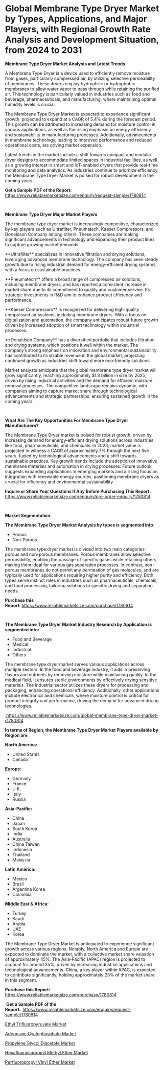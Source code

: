 <p><h1>Global Membrane Type Dryer Market by Types, Applications, and Major Players, with Regional Growth Rate Analysis and Development Situation, from 2024 to 2031</h1></p><p><strong>Membrane Type Dryer Market Analysis and Latest Trends</strong></p>
<p><p>A Membrane Type Dryer is a device used to efficiently remove moisture from gases, particularly compressed air, by utilizing selective permeability of membranes. These dryers employ hydrophilic or hydrophobic membranes to allow water vapor to pass through while retaining the purified air. This technology is particularly valued in industries such as food and beverage, pharmaceuticals, and manufacturing, where maintaining optimal humidity levels is crucial.</p><p>The Membrane Type Dryer Market is expected to experience significant growth, projected to expand at a CAGR of 5.4% during the forecast period. This growth can be attributed to increasing demand for moisture control in various applications, as well as the rising emphasis on energy efficiency and sustainability in manufacturing processes. Additionally, advancements in membrane technology, leading to improved performance and reduced operational costs, are driving market expansion. </p><p>Latest trends in the market include a shift towards compact and modular dryer designs to accommodate limited spaces in industrial facilities, as well as a growing interest in smart and IoT-enabled dryers that provide real-time monitoring and data analytics. As industries continue to prioritize efficiency, the Membrane Type Dryer Market is poised for robust development in the coming years.</p></p>
<p><strong>Get a Sample PDF of the Report:&nbsp;</strong> <a href="https://www.reliablemarketsize.com/enquiry/request-sample/1780814?utm_campaign=1412&utm_medium=2&utm_source=Github&utm_content=ia&utm_term=09102024&utm_id=membrane-type-dryer">https://www.reliablemarketsize.com/enquiry/request-sample/1780814</a></p>
<p>&nbsp;</p>
<p><strong>Membrane Type Dryer Major Market Players</strong></p>
<p><p>The membrane type dryer market is increasingly competitive, characterized by key players such as Ultrafilter, Pneumatech, Kaeser Compressors, and Donaldson Company among others. These companies are making significant advancements in technology and expanding their product lines to capture growing market demands.</p><p>**Ultrafilter** specializes in innovative filtration and drying solutions, leveraging advanced membrane technology. The company has seen steady growth due to rising industrial demand for energy-efficient drying systems, with a focus on sustainable practices. </p><p>**Pneumatech** offers a broad range of compressed air solutions, including membrane dryers, and has reported a consistent increase in market share due to its commitment to quality and customer service. Its strategic investments in R&D aim to enhance product efficiency and performance.</p><p>**Kaeser Compressors** is recognized for delivering high-quality compressed air systems, including membrane dryers. With a focus on digitalization and automation, the company anticipates robust future growth driven by increased adoption of smart technology within industrial processes.</p><p>**Donaldson Company** has a diversified portfolio that includes filtration and drying systems, which positions it well within the market. The company’s strong emphasis on innovation and environmental sustainability has contributed to its sizable revenue in the global market, projecting continued growth as industries shift toward more eco-friendly solutions.</p><p>Market analysts anticipate that the global membrane type dryer market will grow significantly, reaching approximately $1.8 billion in size by 2025, driven by rising industrial activities and the demand for efficient moisture removal processes. The competitive landscape remains dynamic, with companies aiming to capture market share through technological advancements and strategic partnerships, ensuring sustained growth in the coming years.</p></p>
<p>&nbsp;</p>
<p><strong>What Are The Key Opportunities For Membrane Type Dryer Manufacturers?</strong></p>
<p><p>The Membrane Type Dryer market is poised for robust growth, driven by increasing demand for energy-efficient drying solutions across industries like food, pharmaceuticals, and chemicals. In 2023, market value is projected to witness a CAGR of approximately 7% through the next five years, fueled by technological advancements and a shift towards sustainable practices. Key growth trends include the adoption of innovative membrane materials and automation in drying processes. Future outlook suggests expanding applications in emerging markets and a rising focus on integration with renewable energy sources, positioning membrane dryers as crucial for efficiency and environmental sustainability.</p></p>
<p><strong>Inquire or Share Your Questions If Any Before Purchasing This Report:</strong> <a href="https://www.reliablemarketsize.com/enquiry/pre-order-enquiry/1780814?utm_campaign=1412&utm_medium=2&utm_source=Github&utm_content=ia&utm_term=09102024&utm_id=membrane-type-dryer">https://www.reliablemarketsize.com/enquiry/pre-order-enquiry/1780814</a></p>
<p>&nbsp;</p>
<p><strong>Market Segmentation</strong></p>
<p><strong>The Membrane Type Dryer Market Analysis by types is segmented into:</strong></p>
<p><ul><li>Porous</li><li>Non-Porous</li></ul></p>
<p><p>The membrane type dryer market is divided into two main categories: porous and non-porous membranes. Porous membranes allow selective permeability, enabling the passage of specific gases while retaining others, making them ideal for various gas separation processes. In contrast, non-porous membranes do not permit any permeation of gas molecules, and are typically used for applications requiring higher purity and efficiency. Both types serve distinct roles in industries such as pharmaceuticals, chemicals, and food processing, tailoring solutions to specific drying and separation needs.</p></p>
<p><strong>Purchase this Report:&nbsp;</strong><a href="https://www.reliablemarketsize.com/purchase/1780814?utm_campaign=1412&utm_medium=2&utm_source=Github&utm_content=ia&utm_term=09102024&utm_id=membrane-type-dryer">https://www.reliablemarketsize.com/purchase/1780814</a></p>
<p>&nbsp;</p>
<p><strong>The Membrane Type Dryer Market Industry Research by Application is segmented into:</strong></p>
<p><ul><li>Food and Beverage</li><li>Medical</li><li>Industrial</li><li>Others</li></ul></p>
<p><p>The membrane type dryer market serves various applications across multiple sectors. In the food and beverage industry, it aids in preserving flavors and nutrients by removing moisture while maintaining quality. In the medical field, it ensures sterile environments by effectively drying sensitive materials. The industrial sector utilizes these dryers for processing and packaging, enhancing operational efficiency. Additionally, other applications include electronics and chemicals, where moisture control is critical for product integrity and performance, driving the demand for advanced drying technologies.</p></p>
<p><a href="https://www.reliablemarketsize.com/global-membrane-type-dryer-market-r1780814?utm_campaign=1412&utm_medium=2&utm_source=Github&utm_content=ia&utm_term=09102024&utm_id=membrane-type-dryer">&nbsp;https://www.reliablemarketsize.com/global-membrane-type-dryer-market-r1780814</a></p>
<p><strong>In terms of Region, the Membrane Type Dryer Market Players available by Region are:</strong></p>
<p>
    <p> <strong> North America: </strong>
        <ul>
            <li>United States</li>
            <li>Canada</li>
        </ul>
        </p> 
    <p> <strong> Europe: </strong>
        <ul>
            <li>Germany</li>
            <li>France</li>
            <li>U.K.</li>
            <li>Italy</li>
            <li>Russia</li>
        </ul>
        </p> 
    <p> <strong> Asia-Pacific: </strong>
        <ul>
            <li>China</li>
            <li>Japan</li>
            <li>South Korea</li>
            <li>India</li>
            <li>Australia</li>
            <li>China Taiwan</li>
            <li>Indonesia</li>
            <li>Thailand</li>
            <li>Malaysia</li>
        </ul>
        </p> 
    <p> <strong> Latin America: </strong>
        <ul>
            <li>Mexico</li>
            <li>Brazil</li>
            <li>Argentina Korea</li>
            <li>Colombia</li>
        </ul>
        </p> 
    <p> <strong> Middle East & Africa: </strong>
        <ul>
            <li>Turkey</li>
            <li>Saudi</li>
            <li>Arabia</li>
            <li>UAE</li>
            <li>Korea</li>
        </ul>
    </p>
    </p>
<p><p>The Membrane Type Dryer Market is anticipated to experience significant growth across various regions. Notably, North America and Europe are expected to dominate the market, with a collective market share valuation of approximately 45%. The Asia-Pacific (APAC) region is projected to account for around 35%, driven by increasing industrial applications and technological advancements. China, a key player within APAC, is expected to contribute significantly, holding approximately 25% of the market share in this segment.</p></p>
<p><strong>Purchase this Report: </strong><a href="https://www.reliablemarketsize.com/purchase/1780814?utm_campaign=1412&utm_medium=2&utm_source=Github&utm_content=ia&utm_term=09102024&utm_id=membrane-type-dryer">https://www.reliablemarketsize.com/purchase/1780814</a></p>
<p>&nbsp;<strong>Get a Sample PDF of the Report:&nbsp;&nbsp;</strong><a href="https://www.reliablemarketsize.com/enquiry/request-sample/1780814?utm_campaign=1412&utm_medium=2&utm_source=Github&utm_content=ia&utm_term=09102024&utm_id=membrane-type-dryer">https://www.reliablemarketsize.com/enquiry/request-sample/1780814</a></p>
<p><strong></strong></p>
<p><p><a href="https://www.linkedin.com/pulse/insights-ethyl-trifluoropyruvate-industry-market-financial-da34e?utm_campaign=1412&utm_medium=2&utm_source=Github&utm_content=ia&utm_term=09102024&utm_id=membrane-type-dryer">Ethyl Trifluoropyruvate Market</a></p><p><a href="https://www.linkedin.com/pulse/adenosine-cyclophosphate-market-innovations-trends-comprehensive-ebukf?utm_campaign=1412&utm_medium=2&utm_source=Github&utm_content=ia&utm_term=09102024&utm_id=membrane-type-dryer">Adenosine Cyclophosphate Market</a></p><p><a href="https://www.linkedin.com/pulse/navigating-global-propylene-glycol-diacetate-market-from-l5fnf?utm_campaign=1412&utm_medium=2&utm_source=Github&utm_content=ia&utm_term=09102024&utm_id=membrane-type-dryer">Propylene Glycol Diacetate Market</a></p><p><a href="https://www.linkedin.com/pulse/exploring-hexafluoroisopropyl-methyl-ether-market-strategic-6nn1f?utm_campaign=1412&utm_medium=2&utm_source=Github&utm_content=ia&utm_term=09102024&utm_id=membrane-type-dryer">Hexafluoroisopropyl Methyl Ether Market</a></p><p><a href="https://www.linkedin.com/pulse/perfluoropropyl-vinyl-ether-market-industry-trends-forecast-tyzaf?utm_campaign=1412&utm_medium=2&utm_source=Github&utm_content=ia&utm_term=09102024&utm_id=membrane-type-dryer">Perfluoropropyl Vinyl Ether Market</a></p></p>